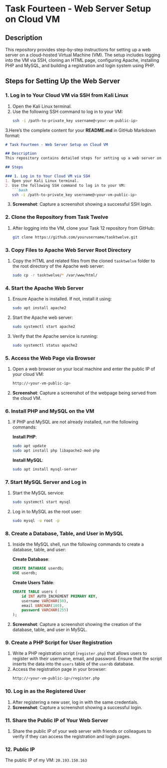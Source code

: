# Task Fourteen - Web Server Setup on Cloud VM

## Description
This repository provides step-by-step instructions for setting up a web server on a cloud-hosted Virtual Machine (VM). The setup includes logging into the VM via SSH, cloning an HTML page, configuring Apache, installing PHP and MySQL, and building a registration and login system using PHP.

## Steps for Setting Up the Web Server

### 1. Log in to Your Cloud VM via SSH from Kali Linux
1. Open the Kali Linux terminal.
2. Use the following SSH command to log in to your VM:
   ```bash
   ssh -i /path-to-private_key username@<your-vm-public-ip>
3.Here’s the complete content for your **README.md** in GitHub Markdown format:

```markdown
# Task Fourteen - Web Server Setup on Cloud VM

## Description
This repository contains detailed steps for setting up a web server on a cloud-hosted Virtual Machine (VM). The setup includes SSH login, cloning an HTML page, configuring Apache, installing PHP and MySQL, and creating a registration and login system with PHP.

## Steps

### 1. Log in to Your Cloud VM via SSH
1. Open your Kali Linux terminal.
2. Use the following SSH command to log in to your VM:
   ```bash
   ssh -i /path-to-private_key username@<your-vm-public-ip>
   ```
3. **Screenshot**: Capture a screenshot showing a successful SSH login.

### 2. Clone the Repository from Task Twelve
1. After logging into the VM, clone your Task 12 repository from GitHub:
   ```bash
   git clone https://github.com/yourusername/tasktwelve.git
   ```

### 3. Copy Files to Apache Web Server Root Directory
1. Copy the HTML and related files from the cloned `tasktwelve` folder to the root directory of the Apache web server:
   ```bash
   sudo cp -r tasktwelve/* /var/www/html/
   ```

### 4. Start the Apache Web Server
1. Ensure Apache is installed. If not, install it using:
   ```bash
   sudo apt install apache2
   ```
2. Start the Apache web server:
   ```bash
   sudo systemctl start apache2
   ```
3. Verify that the Apache service is running:
   ```bash
   sudo systemctl status apache2
   ```

### 5. Access the Web Page via Browser
1. Open a web browser on your local machine and enter the public IP of your cloud VM:
   ```bash
   http://<your-vm-public-ip>
   ```
2. **Screenshot**: Capture a screenshot of the webpage being served from the cloud VM.

### 6. Install PHP and MySQL on the VM
1. If PHP and MySQL are not already installed, run the following commands:

   **Install PHP**:
   ```bash
   sudo apt update
   sudo apt install php libapache2-mod-php
   ```

   **Install MySQL**:
   ```bash
   sudo apt install mysql-server
   ```

### 7. Start MySQL Server and Log in
1. Start the MySQL service:
   ```bash
   sudo systemctl start mysql
   ```
2. Log in to MySQL as the root user:
   ```bash
   sudo mysql -u root -p
   ```

### 8. Create a Database, Table, and User in MySQL
1. Inside the MySQL shell, run the following commands to create a database, table, and user:

   **Create Database**:
   ```sql
   CREATE DATABASE userdb;
   USE userdb;
   ```

   **Create Users Table**:
   ```sql
   CREATE TABLE users (
       id INT AUTO_INCREMENT PRIMARY KEY, 
       username VARCHAR(50), 
       email VARCHAR(100), 
       password VARCHAR(255)
   );
   ```
2. **Screenshot**: Capture a screenshot showing the creation of the database, table, and user in MySQL.

### 9. Create a PHP Script for User Registration
1. Write a PHP registration script (`register.php`) that allows users to register with their username, email, and password. Ensure that the script inserts the data into the `users` table of the `userdb` database.
2. Access the registration page in your browser:
   ```bash
   http://<your-vm-public-ip>/register.php
   ```

### 10. Log in as the Registered User
1. After registering a new user, log in with the same credentials.
2. **Screenshot**: Capture a screenshot showing a successful login.

### 11. Share the Public IP of Your Web Server
1. Share the public IP of your web server with friends or colleagues to verify if they can access the registration and login pages.

### 12. Public IP
The public IP of my VM: `20.193.150.163`

